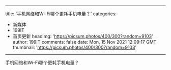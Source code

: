
---
title: '手机网络和Wi-Fi哪个更耗手机电量？'
categories: 
 - 新媒体
 - 199IT
 - 首页更新
headimg: 'https://picsum.photos/400/300?random=9103'
author: 199IT
comments: false
date: Mon, 15 Nov 2021 12:09:17 GMT
thumbnail: 'https://picsum.photos/400/300?random=9103'
---

<div>   
手机网络和Wi-Fi哪个更耗手机电量？  
</div>
            